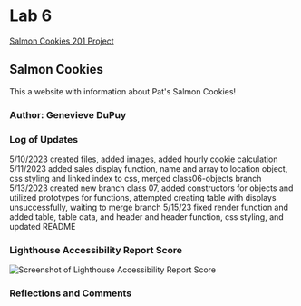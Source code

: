 # Lab 6

[Salmon Cookies 201 Project](https://theladygen.github.io/cookie-stand/)

## Salmon Cookies

This a website with information about Pat's Salmon Cookies!

### Author: Genevieve DuPuy

### Log of Updates

5/10/2023 created files, added images, added hourly cookie calculation
5/11/2023 added sales display function, name and array to location object, css styling and linked index to css, merged class06-objects branch
5/13/2023 created new branch class 07, added constructors for objects and utilized prototypes for functions, attempted creating table with displays unsuccessfully, waiting to merge branch
5/15/23 fixed render function and added table, table data, and header and header function, css styling, and updated README

### Lighthouse Accessibility Report Score

![Screenshot of Lighthouse Accessibility Report Score]()

### Reflections and Comments
